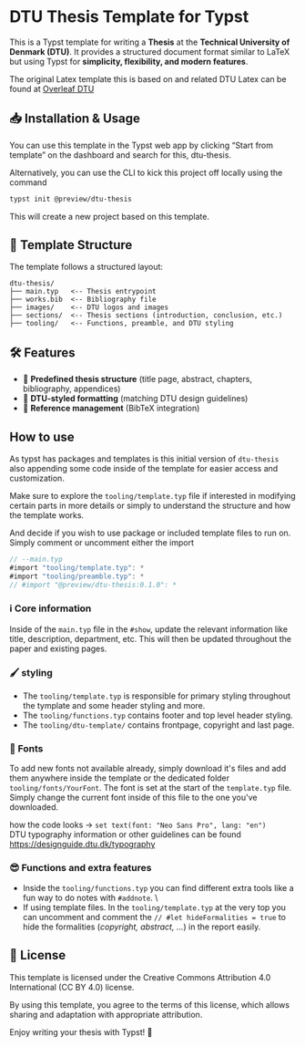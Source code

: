 # DTU Thesis Template for Typst

This is a Typst template for writing a **Thesis** at the **Technical University of Denmark (DTU)**. It provides a structured document format similar to LaTeX but using Typst for **simplicity, flexibility, and modern features**.

The original Latex template this is based on and related DTU Latex can be found at [Overleaf DTU](https://www.overleaf.com/edu/dtu#overview)

## 📥 Installation & Usage
You can use this template in the Typst web app by clicking “Start from template” on the dashboard and search for this, dtu-thesis.

Alternatively, you can use the CLI to kick this project off locally using the command
```sh
typst init @preview/dtu-thesis
```

This will create a new project based on this template.

## 📑 Template Structure
The template follows a structured layout:
```
dtu-thesis/
├── main.typ   <-- Thesis entrypoint
├── works.bib  <-- Bibliography file
├── images/    <-- DTU logos and images
├── sections/  <-- Thesis sections (introduction, conclusion, etc.)
├── tooling/   <-- Functions, preamble, and DTU styling
```

## 🛠 Features
- 📖 **Predefined thesis structure** (title page, abstract, chapters, bibliography, appendices)
- 🎨 **DTU-styled formatting** (matching DTU design guidelines)
- 📑 **Reference management** (BibTeX integration)

## How to use
As typst has packages and templates is this initial version of `dtu-thesis` also appending some code inside of the template for easier access and customization. 

Make sure to explore the `tooling/template.typ` file if interested in modifying certain parts in more details or simply to understand the structure and how the template works. 

And decide if you wish to use package or included template files to run on. Simply comment or uncomment either the import 

```rust
// --main.typ
#import "tooling/template.typ": *
#import "tooling/preamble.typ": *
// #import "@preview/dtu-thesis:0.1.0": *
```

### ℹ️ Core information
Inside of the `main.typ` file in the `#show`, update the relevant information like title, description, department, etc. This will then be updated throughout the paper and existing pages. 

### 🖌️ styling
- The `tooling/template.typ` is responsible for primary styling throughout the tymplate and some header styling and more. 
- The `tooling/functions.typ` contains footer and top level header styling.  
- The `tooling/dtu-template/` contains frontpage, copyright and last page.  

### 🎨 Fonts
To add new fonts not available already, simply download it's files and add them anywhere inside the template or the dedicated folder `tooling/fonts/YourFont`.
The font is set at the start of the `template.typ` file. Simply change the current font inside of this file to the one you've downloaded. 

how the code looks -> `set text(font: "Neo Sans Pro", lang: "en")` \
DTU typography information or other guidelines can be found https://designguide.dtu.dk/typography


### 😎 Functions and extra features
- Inside the `tooling/functions.typ` you can find different extra tools like a fun way to do notes with `#addnote`. \
- If using template files. In the `tooling/template.typ` at the very top you can uncomment and comment the `// #let hideFormalities = true` to hide the formalities (*copyright, abstract, ...*) in the report easily. 

## 📜 License
This template is licensed under the Creative Commons Attribution 4.0 International (CC BY 4.0) license.

By using this template, you agree to the terms of this license, which allows sharing and adaptation with appropriate attribution. 

Enjoy writing your thesis with Typst! 🚀

